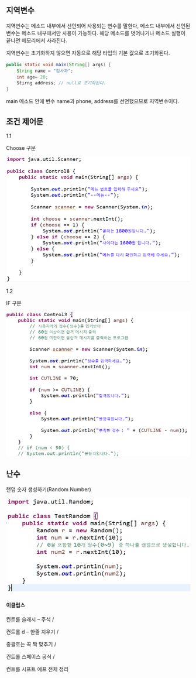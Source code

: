## 지역변수

지역변수는 메소드 내부에서 선언되어 사용되는 변수를 말한다, 메소드 내부에서 선언된 변수는 
메소드 내부에서만 사용이 가능하다. 해당 메소드를 벗어나거나 메소드 실행이 끝나면 메모리에서 사라진다.

지역변수는 초기화하지 않으면 자동으로 해당 타입의 기본 값으로 초기화된다.

```java
public static void main(String[] args) {
	String name = "김사과"; 
	int age= 20;
	Stirng address; // null로 초기화된다.
}
```

main 메소드 안에 변수 name과 phone, address를 선언했으므로 지역변수이다.


## 조건 제어문

1.1

Choose 구문

![](Pasted%20image%2020240603181302.png)

1.2

IF 구문

![](Pasted%20image%2020240603181335.png)



## 난수


랜덤 숫자 생성하기(Random Number)


![](Pasted%20image%2020240603182009.png)


#### 이클립스


컨트롤 슬래시 – 주석 /

컨트롤 d – 한줄 지우기 /

중괄호는 꼭 짝 맞추기 /

컨트롤 스페이스 공식 /

컨트롤 시프트 에프 전체 정리
